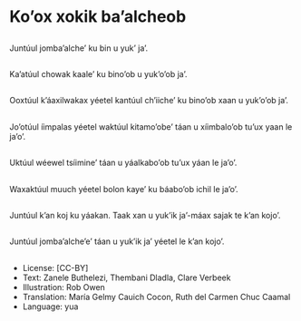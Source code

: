 # Ko’ox xokik ba’alcheob

##
Juntúul jomba’alche’ ku bin u yuk’ ja’.

##
Ka’atúul chowak kaale’ ku bino’ob u yuk’o’ob ja’.

##
Ooxtúul k’áaxilwakax yéetel kantúul ch’iiche’ ku bino’ob xaan u yuk’o’ob ja’.

##
Jo’otúul íimpalas yéetel waktúul kitamo’obe’ táan u xíimbalo’ob tu’ux yaan le ja’o’.

##
Uktúul wéewel tsíimine’ táan u yáalkabo’ob tu’ux yáan le ja’o’.

##
Waxaktúul muuch yéetel bolon kaye’ ku báabo’ob ichil le ja’o’.

##
Juntúul k’an koj ku yáakan. Taak xan u yuk’ik ja’-máax sajak te k’an kojo’.

##
Juntúul jomba’alche’e’ táan u yuk’ik ja’ yéetel le k’an kojo’.

##
* License: [CC-BY]
* Text: Zanele Buthelezi, Thembani Dladla, Clare Verbeek
* Illustration: Rob Owen
* Translation: María Gelmy Cauich Cocon, Ruth del Carmen Chuc Caamal
* Language: yua

